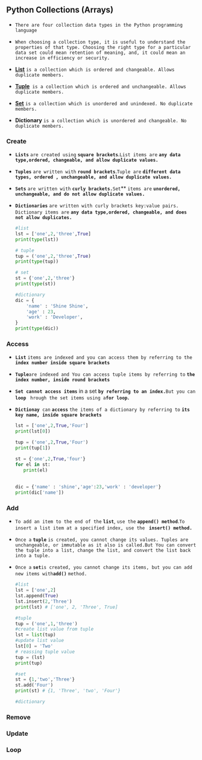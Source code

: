 ## Python Collections (Arrays)

- `There are four collection data types in the Python programming language`
- `When choosing a collection type, it is useful to understand the properties of that type. Choosing the right type for a particular data set could mean retention of meaning, and, it could mean an increase in efficiency or security.`

- **[List](https://www.w3schools.com/python/python_lists.asp)** `is a collection which is ordered and changeable. Allows duplicate members.`
- **[Tuple](https://www.w3schools.com/python/python_tuples.asp)**` is a collection which is ordered and unchangeable. Allows duplicate members.`
- **[Set](https://www.w3schools.com/python/python_sets.asp)** `is a collection which is unordered and unindexed. No duplicate members.`
- **Dictionary** `is a collection which is unordered and changeable. No duplicate members.`







### Create

- **`Lists`** `are created using` **`square brackets`**.`List items are` **`any data type,ordered, changeable, and allow duplicate values.`**

- **`Tuples`** `are written with` **`round brackets`**.`Tuple are` **`different data types, ordered , unchangeable, and allow duplicate values.`**

- **`Sets`** `are written with` **`curly brackets.`**`Set`** `items are` **`unordered, unchangeable, and do not allow duplicate values.`**

- **`Dictionaries`** `are written with curly brackets key:value pairs. Dictionary items are` **`any data type,ordered, changeable, and does not allow duplicates.`**

  ```python
  #list
  lst = ['one',2,'three',True]
  print(type(lst))
  
  # tuple
  tup = ('one',2,'three',True)
  print(type(tup))
  
  # set
  st = {'one',2,'three'}
  print(type(st))
  
  #dictionary
  dic = {
      'name' : 'Shine Shine',
      'age' : 23,
      'work' : 'Developer',
  }
  print(type(dic))
  ```

  

### 

### Access

- **`List`** `items are indexed and you can access them by referring to the` **`index number inside square brackets`**

- **`Tuple`**`are indexed and You can access tuple items by referring to` **`the index number, inside round brackets`**

- **`Set cannot access items`** in a set **`by referring to an index.`**`But you can` **`loop `** `hrough the set items using a`**`for loop`.**

- **`Dictionay`**` can` **`access`** `the items of a dictionary by referring to` **`its key name, inside square brackets`**

  ```python
  lst = ['one',2,True,'Four']
  print(lst[0])
  
  tup = ('one',2,True,'Four')
  print(tup[1])
  
  st = {'one',2,True,'four'}
  for el in st:
     print(el)
      
      
  dic = {'name' : 'shine','age':23,'work' : 'developer'}    
  print(dic['name'])
  ```

  



### Add

- `To add an item to the end of the` **`list`**, `use the` **`append() method`**.`To insert a list item at a specified index, use the ` **`insert() method.`**

- `Once a` **`tuple`** `is created, you cannot change its values. Tuples are unchangeable, or immutable as it also is called.But You can convert the tuple into a list, change the list, and convert the list back into a tuple.`

- `Once a` **`set`**` is created, you cannot change its items, but you can add new items with `**`add()`** `method.`

  ```python
  #list
  lst = ['one',2]
  lst.append(True)
  lst.insert(2,'Three')
  print(lst) # ['one', 2, 'Three', True]
  
  #tuple
  tup = ('one',1,'three')
  #create list value from tuple
  lst = list(tup)
  #update list value 
  lst[0] = 'Two'
  # reassing tuple value
  tup = (lst)
  print(tup)
  
  #set
  st = {1,'two','Three'}
  st.add('Four')
  print(st) # {1, 'Three', 'two', 'Four'}
  
  #dictionary
  
  ```

  



### Remove



### Update



### Loop

